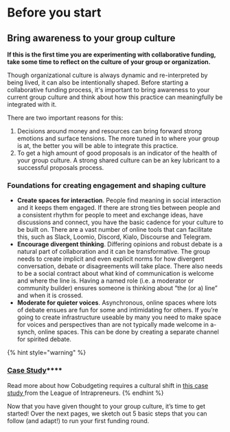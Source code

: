 # Before you start

## Bring awareness to your group culture

**If this is the first time you are experimenting with collaborative funding, take some time to reflect on the culture of your group or organization.**

Though organizational culture is always dynamic and re-interpreted by being lived, it can also be intentionally shaped. Before starting a collaborative funding process, it's important to bring awareness to your current group culture and think about how this practice can meaningfully be integrated with it. 

There are two important reasons for this: 

1. Decisions around money and resources can bring forward strong emotions and surface tensions. The more tuned in to where your group is at, the better you will be able to integrate this practice.  
2. To get a high amount of good proposals is an indicator of the health of your group culture. A strong shared culture can be an key lubricant to a successful proposals process.

### Foundations for creating engagement and shaping culture

* **Create spaces for interaction**. People find meaning in social interaction and it keeps them engaged. If there are strong ties between people and a consistent rhythm for people to meet and exchange ideas, have discussions and connect, you have the basic cadence for your culture to be built on. There are a vast number of online tools that can facilitate this, such as Slack, Loomio, Discord, Kialo, Discourse and Telegram. 
* **Encourage divergent thinking**. Differing opinions and robust debate is a natural part of collaboration and it can be transformative. The group needs to create implicit and even explicit norms for how divergent conversation, debate or disagreements will take place. There also needs to be a social contract about what kind of communication is welcome and where the line is. Having a named role \(i.e. a moderator or community builder\) ensures someone is thinking about “the \(or a\) line” and when it is crossed. 
* **Moderate for quieter voices**. Asynchronous, online spaces where lots of debate ensues are fun for some and intimidating for others. If you’re going to create infrastructure useable by many you need to make space for voices and perspectives than are not typically made welcome in a-synch, online spaces. This can be done by creating a separate channel for spirited debate.

{% hint style="warning" %}
### [**Case Study**](https://stories.greaterthan.finance/how-to-use-money-as-a-tool-for-creating-agency-shared-responsiblity-c17d5875d816)\*\*\*\*

Read more about how Cobudgeting requires a cultural shift in [this case study ](https://stories.greaterthan.finance/how-to-use-money-as-a-tool-for-creating-agency-shared-responsiblity-c17d5875d816)from the League of Intrapreneurs.
{% endhint %}

Now that you have given thought to your group culture, it’s time to get started! Over the next pages, we sketch out 5 basic steps that you can follow \(and adapt!\) to run your first funding round.  

